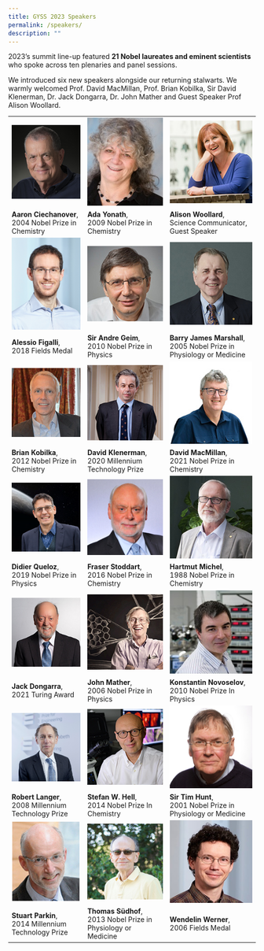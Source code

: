 ```yaml
---
title: GYSS 2023 Speakers
permalink: /speakers/
description: ""
---
```

2023’s summit line-up featured **21 Nobel laureates and eminent scientists** who spoke across ten plenaries and panel sessions.

We introduced six new speakers alongside our returning stalwarts. We warmly welcomed Prof. David MacMillan, Prof. Brian Kobilka, Sir David Klenerman, Dr. Jack Dongarra, Dr. John Mather and Guest Speaker Prof Alison Woollard.

|  |  |  |
| -------- | -------- | -------- |
| [<img src="/images/GYSS%202022/aaron%20c.png" alt="Aaron Ciechanover" style="width:200px">](http://google.com.au/) | <img src="/images/GYSS%202022/ada%20yonath.jpg" alt="Ada Yonath" style="width:200px"> | <img src="/images/GYSS%202022/alison.jpg" alt="Alison Woollard" style="width:200px"> |
| **Aaron Ciechanover**, <br> 2004 Nobel Prize in Chemistry | **Ada Yonath**, <br> 2009 Nobel Prize in Chemistry | **Alison Woollard**, <br> Science Communicator, Guest Speaker
|<img src="/images/GYSS%202022/alessio.jpg" alt="Alessio Figalli" style="width:200px"> | <img src="/images/GYSS%202022/andre%20geim.jpg" alt="Andre Geim" style="width:200px"> |<img src="/images/GYSS%202022/barry%20marshall.jpg" alt="Barry James Marshall" style="width:200px">
| **Alessio Figalli**, <br> 2018 Fields Medal | **Sir Andre Geim**, <br> 2010 Nobel Prize in Physics | **Barry James Marshall**, <br> 2005 Nobel Prize in Physiology or Medicine
| <img src="/images/GYSS%202022/brian%20kobilka.jpg" alt="Brian Kobilka" style="width:200px"> | <img src="/images/GYSS%202022/david%20klenerman.jpg" alt="David Klenerman" style="width:200px"> | <img src="/images/GYSS%202022/david%20macmillan.jpg" alt="David MacMillan" style="width:200px">
| **Brian Kobilka**, <br> 2012 Nobel Prize in Chemistry | **David Klenerman**, <br> 2020 Millennium Technology Prize | **David MacMillan**, <br> 2021 Nobel Prize in Chemistry
| <img src="/images/GYSS%202022/didier%20queloz.png" alt="Didier Queloz" style="width:200px"> | <img src="/images/GYSS%202022/frasser%20stoddart.jpg" alt="Fraser Stoddart" style="width:200px"> | <img src="/images/GYSS%202022/hartmut.jpg" alt="Hartmut Michel" style="width:200px">
| **Didier Queloz**, <br> 2019 Nobel Prize in Physics | **Fraser Stoddart**, <br> 2016 Nobel Prize in Chemistry | **Hartmut Michel**, <br> 1988 Nobel Prize in Chemistry
| <img src="/images/GYSS%202022/jack%20dongarra.jpeg" alt="Jack Dongarra" style="width:200px"> | <img src="/images/GYSS%202022/john%20mather.jpg" alt="John Mather" style="width:200px"> | <img src="/images/GYSS%202022/konstantin.jpg" alt="Konstantin Novoselov" style="width:200px">
| **Jack Dongarra**, <br> 2021 Turing Award | **John Mather**, <br> 2006 Nobel Prize in Physics | **Konstantin Novoselov**, <br> 2010 Nobel Prize In Physics
| <img src="/images/GYSS%202022/robert%20langer.jpg" alt="Robert Langer" style="width:200px"> | <img src="/images/GYSS%202022/stefan%20hell.jpg" alt="Stefan W Hell" style="width:200px"> | <img src="/images/GYSS%202022/tim%20hunt.jpg" alt="Sir Tim Hunt" style="width:200px">
| **Robert Langer**, <br> 2008 Millennium Technology Prize | **Stefan W. Hell**, <br> 2014 Nobel Prize In Chemistry | **Sir Tim Hunt**, <br> 2001 Nobel Prize in Physiology or Medicine
| <img src="/images/GYSS%202022/stuart%20parkin.png" alt="Stuart Parkin" style="width:200px"> | <img src="/images/GYSS%202022/thomas%20sudhof.jpg" alt="Thomas Südhof" style="width:200px"> | <img src="/images/GYSS%202022/wenderlin%20werner.jpg" alt="Wendelin Werner" style="width:200px">
| **Stuart Parkin**, <br> 2014 Millennium Technology Prize | **Thomas Südhof**, <br> 2013 Nobel Prize in Physiology or Medicine | **Wendelin Werner**, <br> 2006 Fields Medal